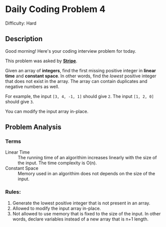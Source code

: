 # Daily Coding Problem 4

Difficulty: Hard

## Description

Good morning! Here's your coding interview problem for today.

This problem was asked by **[Stripe](https://stripe.com/)**.

Given an array of **integers**, find the first missing positive integer in **linear time** and **constant space**. In other words, find the _lowest_ positive integer that does not exist in the array. The array can contain duplicates and negative numbers as well.

For example, the input `[3, 4, -1, 1]` should give `2`. The input `[1, 2, 0]` should give `3`.

You can modify the input array in-place.

## Problem Analysis

### Terms

<dl>
  <dt>Linear Time</dt>
  <dd>The running time of an algorithim increases linearly with the size of the input. The time complexity is O(n).</dd>

  <dt>Constant Space</dt>
  <dd>Memory used in an algorithim does not depends on the size of the input.</dd>
</dl>

### Rules:

1. Generate the lowest positive integer that is not present in an array.
2. Allowed to modify the input array in-place.
3. Not allowed to use memory that is fixed to the size of the input. In other words, declare variables instead of a new array that is n+1 length.
